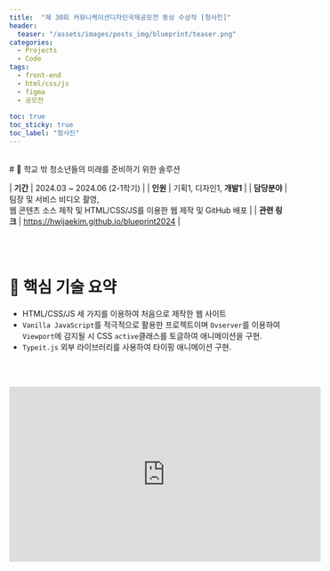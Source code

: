```yaml
---
title:  "제 30회 커뮤니케이션디자인국제공모전 동상 수상작 [청사진]"
header:
  teaser: "/assets/images/posts_img/blueprint/teaser.png"
categories:
  - Projects
  - Code
tags:
  - front-end
  - html/css/js
  - figma
  - 공모전
  
toc: true
toc_sticky: true
toc_label: "청사진"
---
```

<br>
# 📝 학교 밖 청소년들의 미래를 준비하기 위한 솔루션

| **기간**    | 2024.03 ~ 2024.06 (2-1학기)                                                                                     |
| **인원**    | 기획1, 디자인1, **개발1**                                                                                         |
| **담당분야**  | 팀장 및 서비스 비디오 촬영,<br>웹 콘텐츠 소스 제작 및 HTML/CSS/JS를 이용한 웹 제작 및 GitHub 배포                                    |
| **관련 링크** | <a href="https://hwijaekim.github.io/blueprint2024" target="_blank">https://hwijaekim.github.io/blueprint2024</a> |

   <br><br>


# 🔑 핵심 기술 요약
- HTML/CSS/JS 세 가지를 이용하여 처음으로 제작한 웹 사이트 <br>
- `Vanilla JavaScript`를 적극적으로 활용한 프로젝트이며 `Ovserver`를 이용하여 `Viewport`에 감지될 시 CSS `active`클래스를 토글하여 애니메이션을 구현. <br>
- `Typeit.js` 외부 라이브러리를 사용하여 타이핑 애니메이션 구현.

<br><br>

<iframe width="560" height="315" src="https://www.youtube-nocookie.com/embed/Lnxbw6FSc_I?si=LyU-lvSpD1P7YVNH" title="YouTube video player" frameborder="0" allow="accelerometer; autoplay; clipboard-write; encrypted-media; gyroscope; picture-in-picture; web-share" referrerpolicy="strict-origin-when-cross-origin" allowfullscreen></iframe>

<br><br>